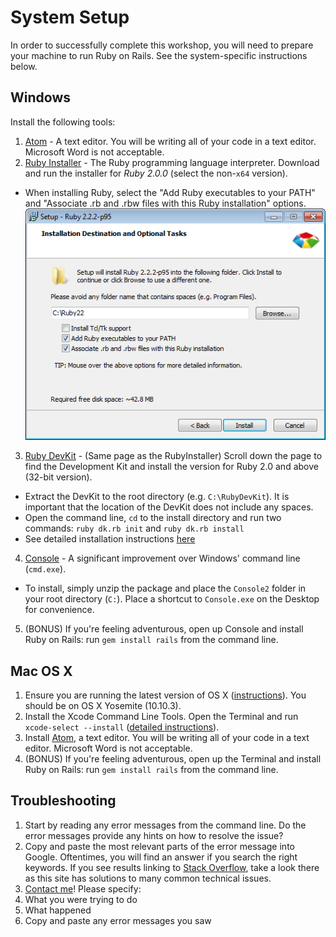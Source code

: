 # System Setup
In order to successfully complete this workshop, you will need to prepare your
machine to run Ruby on Rails. See the system-specific instructions below.

## Windows
Install the following tools:

1. [Atom](https://atom.io/) - A text editor. You will be writing all of your
  code in a text editor. Microsoft Word is not acceptable.
2. [Ruby Installer](http://rubyinstaller.org/downloads/) - The Ruby programming
  language interpreter. Download and run the installer for *Ruby 2.0.0* (select
  the non-`x64` version).
  * When installing Ruby, select the "Add Ruby executables to your PATH" and
    "Associate .rb and .rbw files with this Ruby installation" options.
    ![](ruby-install.png)
3. [Ruby DevKit](http://rubyinstaller.org/downloads/) - (Same page as the
  RubyInstaller) Scroll down the page to find the Development Kit and install
  the version for Ruby 2.0 and above (32-bit version).
  * Extract the DevKit to the root directory (e.g. `C:\RubyDevKit`). It is
    important that the location of the DevKit does not include any spaces.
  * Open the command line, `cd` to the install directory and run two commands:
    `ruby dk.rb init` and `ruby dk.rb install`
  * See detailed installation instructions
    [here](https://github.com/oneclick/rubyinstaller/wiki/Development-Kit)
4. [Console](http://sourceforge.net/projects/console/) - A significant
  improvement over Windows' command line (`cmd.exe`).
  * To install, simply unzip the package and place the `Console2` folder in your
    root directory (`C:`). Place a shortcut to `Console.exe` on the Desktop for
    convenience.
5. (BONUS) If you're feeling adventurous, open up Console and install Ruby on
  Rails: run `gem install rails` from the command line.

## Mac OS X
1. Ensure you are running the latest version of OS X
  ([instructions](https://support.apple.com/en-hk/HT201260)). You should be on
  OS X Yosemite (10.10.3).
2. Install the Xcode Command Line Tools. Open the Terminal and run
  `xcode-select --install`
  ([detailed instructions](http://osxdaily.com/2014/02/12/install-command-line-tools-mac-os-x/)).
3. Install [Atom](https://atom.io/), a text editor. You will be writing all of
  your code in a text editor. Microsoft Word is not acceptable.
4. (BONUS) If you're feeling adventurous, open up the Terminal and install Ruby
  on Rails: run `gem install rails` from the command line.

## Troubleshooting
1. Start by reading any error messages from the command line. Do the error
  messages provide any hints on how to resolve the issue?
2. Copy and paste the most relevant parts of the error message into Google.
  Oftentimes, you will find an answer if you search the right keywords. If you
  see results linking to [Stack Overflow](https://stackoverflow.com/), take a
  look there as this site has solutions to many common technical issues.
3. [Contact me](mailto:hubert@scubedsoft.com)! Please specify:
  1. What you were trying to do
  2. What happened
  3. Copy and paste any error messages you saw
